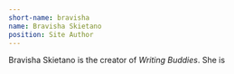 ```yaml
---
short-name: bravisha
name: Bravisha Skietano
position: Site Author
---
```


Bravisha Skietano is the creator of *Writing Buddies*. She is